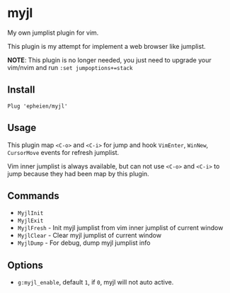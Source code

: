# myjl

My own jumplist plugin for vim.

This plugin is my attempt for implement a web browser like jumplist.

**NOTE**: This plugin is no longer needed, you just need to upgrade your vim/nvim and run `:set jumpoptions+=stack`

## Install
```viml
Plug 'epheien/myjl'
```

## Usage

This plugin map `<C-o>` and `<C-i>` for jump and hook `VimEnter`, `WinNew`,
`CursorMove` events for refresh jumplist.

Vim inner jumplist is always available, but can not use `<C-o>` and `<C-i>` to
jump because they had been map by this plugin.

## Commands
  - `MyjlInit`
  - `MyjlExit`
  - `MyjlFresh` - Init myjl jumplist from vim inner jumplist of current window
  - `MyjlClear` - Clear myjl jumplist of current window
  - `MyjlDump`  - For debug, dump myjl jumplist info

## Options
  - `g:myjl_enable`, default `1`, if `0`, myjl will not auto active.


